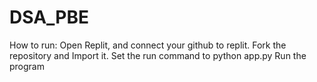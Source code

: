 # DSA_PBE
How to run:
Open Replit, and connect your github to replit. Fork the repository and Import it. Set the run command to python app.py
Run the program
